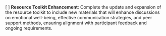 [ ] **Resource Toolkit Enhancement**: Complete the update and expansion of the resource toolkit to include new materials that will enhance discussions on emotional well-being, effective communication strategies, and peer support methods, ensuring alignment with participant feedback and ongoing requirements.
